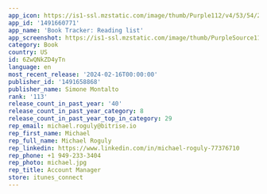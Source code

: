 ```yaml
---
app_icon: https://is1-ssl.mzstatic.com/image/thumb/Purple112/v4/53/54/25/535425c7-7647-d808-6a42-2a7a253e4a79/AppIcon-0-0-1x_U007epad-0-0-0-0-0-P3-85-220.png/1024x1024bb.png
app_id: '1491660771'
app_name: 'Book Tracker: Reading list'
app_screenshot: https://is1-ssl.mzstatic.com/image/thumb/PurpleSource116/v4/3d/5a/ce/3d5ace21-23a8-f738-7b0c-3c4ce8e70ed8/153b95c5-3f0f-4f6d-8c4c-048a3b901e29_App_Store_-_iPhone_13_Pro_Max_-_1.png/1284x2778bb.png
category: Book
country: US
id: 6ZwQNkZD4yTn
language: en
most_recent_release: '2024-02-16T00:00:00'
publisher_id: '1491658868'
publisher_name: Simone Montalto
rank: '113'
release_count_in_past_year: '40'
release_count_in_past_year_category: 8
release_count_in_past_year_top_in_category: 29
rep_email: michael.roguly@bitrise.io
rep_first_name: Michael
rep_full_name: Michael Roguly
rep_linkedin: https://www.linkedin.com/in/michael-roguly-77376710
rep_phone: +1 949-233-3404
rep_photo: michael.jpg
rep_title: Account Manager
store: itunes_connect
---
```

